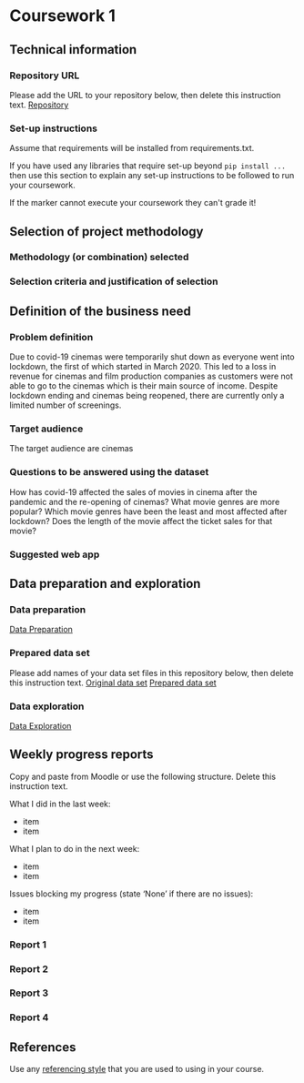 # Coursework 1

## Technical information
### Repository URL
Please add the URL to your repository below, then delete this instruction text.
[Repository]()

### Set-up instructions

Assume that requirements will be installed from requirements.txt.

If you have used any libraries that require set-up beyond `pip install ...` then use this section to explain any set-up
instructions to be followed to run your coursework.

If the marker cannot execute your coursework they can't grade it!


## Selection of project methodology
### Methodology (or combination) selected

### Selection criteria and justification of selection


## Definition of the business need

### Problem definition
Due to covid-19 cinemas were temporarily shut down as everyone went into lockdown, the first of which started in March 2020. This led to a loss in revenue for cinemas and film production companies as customers were not able to go to the cinemas which is their main source of income. Despite lockdown ending and cinemas being reopened, there are currently only a limited number of screenings.

### Target audience
The target audience are cinemas
### Questions to be answered using the dataset
How has covid-19 affected the sales of movies in cinema after the pandemic and the re-opening of cinemas?
What movie genres are more popular?
Which movie genres have been the least and most affected after lockdown?
Does the length of the movie affect the ticket sales for that movie?
### Suggested web app

## Data preparation and exploration
### Data preparation

[Data Preparation](data_preparation.py)

### Prepared data set
Please add names of your data set files in this repository below, then delete this instruction text.
[Original data set]()
[Prepared data set]()

### Data exploration

[Data Exploration]()

## Weekly progress reports
Copy and paste from Moodle or use the following structure. Delete this instruction text.

What I did in the last week:
- item
- item

What I plan to do in the next week:
- item
- item

Issues blocking my progress (state ‘None’ if there are no issues):
- item
- item

### Report 1

### Report 2

### Report 3

### Report 4

## References
Use any [referencing style](https://library-guides.ucl.ac.uk/referencing-plagiarism/referencing-styles) that you are
used to using in your course.
